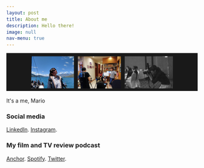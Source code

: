 ```yaml
---
layout: post
title: About me
description: Hello there!
image: null
nav-menu: true
---
```

<div class="4u"><span class="image fit"><img src="assets/images/About me_edit.jpg" alt="" /></span></div>
	</div>
</div>

It's a me, Mario

<p><h3>Social media</h3>
<a href="https://www.linkedin.com/in/annabelletxp/">LinkedIn</a>.
<a href="https://www.instagram.com/bellethefreeelf/">Instagram</a>.</p>

<p><h3>My film and TV review podcast</h3>
<a href="https://anchor.fm/tteokshow">Anchor</a>.
<a href="https://open.spotify.com/show/2Jobj5yU9GO76OsrQivkII?si=o0ZaXe70RImBSWiES_a5Yw">Spotify</a>.
<a href="https://twitter.com/TteokShow">Twitter</a>.
</p>